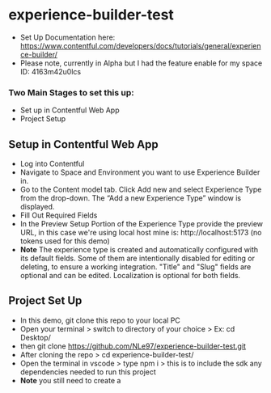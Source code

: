 # experience-builder-test
* Set Up Documentation here: https://www.contentful.com/developers/docs/tutorials/general/experience-builder/
* Please note, currently in Alpha but I had the feature enable for my space ID: 4163m42u0lcs

### Two Main Stages to set this up:
* Set up in Contentful Web App
* Project Setup

## Setup in Contentful Web App
* Log into Contentful
* Navigate to Space and Environment you want to use Experience Builder in.
* Go to the Content model tab. Click Add new and select Experience Type from the drop-down. The “Add a new Experience Type” window is displayed.
* Fill Out Required Fields
* In the Preview Setup Portion of the Experience Type provide the preview URL, in this case we're using local host mine is: http://localhost:5173 (no tokens used for this demo)
* **Note** The experience type is created and automatically configured with its default fields. Some of them are intentionally disabled for editing or deleting, to ensure a working integration. "Title" and "Slug" fields are optional and can be edited. Localization is optional for both fields.

## Project Set Up
* In this demo, git clone this repo to your local PC
* Open your terminal > switch to directory of your choice > Ex: cd Desktop/
* then git clone https://github.com/NLe97/experience-builder-test.git
* After cloning the repo > cd experience-builder-test/
* Open the terminal in vscode > type npm i > this is to include the sdk any dependencies needed to run this project
* **Note** you still need to create a 






